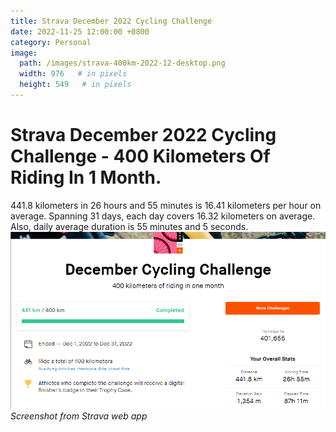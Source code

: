 ```yaml
---
title: Strava December 2022 Cycling Challenge
date: 2022-11-25 12:00:00 +0800
category: Personal
image:
  path: /images/strava-400km-2022-12-desktop.png
  width: 976   # in pixels
  height: 549   # in pixels
---
```


# Strava December 2022 Cycling Challenge - 400 Kilometers Of Riding In 1 Month. 
441.8 kilometers in 26 hours and 55 minutes is 16.41 kilometers per hour on average. Spanning 31 days, each day covers 16.32 kilometers on average. Also, daily average duration is 55 minutes and 5 seconds.
![Screenshot](/images/strava-400km-2022-12-desktop.png)
_Screenshot from Strava web app_

[velocity/speed calculator]:(https://www.omnicalculator.com/everyday-life/speed)

[time division calculator]:(https://www.calculatorsoup.com/calculators/time/time-calculator.php)